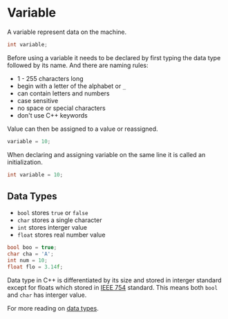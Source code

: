 # Variable

A variable represent data on the machine.

```c++
int variable;
```

Before using a variable it needs to be declared by first typing the data type followed by its name. And there are naming rules:

- 1 - 255 characters long
- begin with a letter of the alphabet or `_`
- can contain letters and numbers
- case sensitive
- no space or special characters
- don't use C++ keywords

Value can then be assigned to a value or reassigned.

```c++
variable = 10;
```

When declaring and assigning variable on the same line it is called an initialization.

```c++
int variable = 10;
```

## Data Types

- `bool` stores `true` or `false`
- `char` stores a single character
- `int` stores interger value
- `float` stores real number value

```c++
bool boo = true;
char cha = 'A';
int num = 10;
float flo = 3.14f;
```

Data type in C++ is differentiated by its size and stored in interger standard except for floats which stored in [IEEE 754](https://en.wikipedia.org/wiki/IEEE_754) standard. This means both `bool` and `char` has interger value.

For more reading on [data types](https://en.cppreference.com/w/cpp/language/types).
